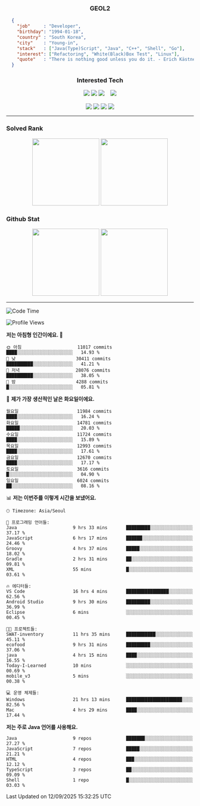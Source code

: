 <div align="center">

  ### GEOL2
</div>

```json
  {
    "job"     : "Developer",
    "birthday": "1994-01-18",
    "country" : "South Korea",
    "city"    : "Young-in",
    "stack"   : ["Java(Type)Script", "Java", "C++", "Shell", "Go"],
    "interest": ["Refactoring", "White(Black)Box Test", "Linux"], 
    "quote"   : "There is nothing good unless you do it. - Erich Kästner"
  }
  ```
  
<div align="center">
  
  ### Interested Tech
  
  <!-- <img src="https://img.shields.io/badge/Laravel-F05340?style=flat-square&logo=Laravel&logoColor=white"> -->
  <img src="https://img.shields.io/badge/SpringBoot-6DB33F?style=flat-square&logo=SpringBoot&logoColor=white">
  <!-- <img src="https://img.shields.io/badge/-NestJs-ea2845?style=flat-square&logo=nestjs&logoColor=white"> -->
  <!-- <img src="https://img.shields.io/badge/Express-000000?style=flat-square&logo=Express&logoColor=white"> -->
  <!-- <img src="https://img.shields.io/badge/Three.js-000000?style=flat-square&logo=Three.js&logoColor=white"> -->
  <img src="https://img.shields.io/badge/React-61DAFB?style=flat-square&logo=React&logoColor=black">
  <!-- <img src="https://img.shields.io/badge/next.js-000000?style=flat-square&logo=nextdotjs&logoColor=white"> -->
  <img src="https://img.shields.io/badge/OpenAI-%23412991?style=flat-square&logo=openai&logoColor=white">
  &nbsp;&nbsp;
  <!-- <br><br> -->
  
  <img src="https://img.shields.io/badge/junit-%23E33332?style=flat-square&logo=junit5&logoColor=white">
  <!-- <img src="https://img.shields.io/badge/Jest-323330?style=flat-square&logo=Jest&logoColor=white"> -->
  <br><br>
  
  <img src="https://img.shields.io/badge/Java-ED8B00?style=flat-square&logo=openjdk&logoColor=white">
  <img src="https://img.shields.io/badge/JavaScript-F7DF1E?style=flat-square&logo=JavaScript&logoColor=black">
  <img src="https://img.shields.io/badge/TypeScript-007acc?style=flat-square&logo=TypeScript&logoColor=black">
  <img src="https://img.shields.io/badge/Go-00ADD8?logo=Go&logoColor=white&style=flat-square">
  <!-- <img src="https://img.shields.io/badge/MySQL-4479A1?style=flat-square&logo=mysql&logoColor=white"><br> -->

</div>

------------

  ### Solved Rank
  
  <div align="center">
    <img height="180em" src="https://mazassumnida.wtf/api/v2/generate_badge?boj=geol2">
    <img height="180em" src="https://leetcard.jacoblin.cool/Geol2?theme=light&font=Gugi&border=0&radius=20">
  </div>
  
  ### Github Stat 
  <div align="center">
    <img height="180em" src="https://github-readme-stats-omega-five-90.vercel.app/api/?username=geol2&show_icons=true&theme=dark">
    <img height="180em" src="https://github-readme-stats-omega-five-90.vercel.app/api/top-langs/?username=geol2&show_icons=true&hide=cmake,EJS,css,scss,html,VUE&layout=compact&theme=dark&exclude_repo=raspi-web&count_private=true&langs_count=10">
  </div>
  
------------

  <!--START_SECTION:waka-->
![Code Time](http://img.shields.io/badge/Code%20Time-4%2C393%20hrs%2053%20mins-blue)

![Profile Views](http://img.shields.io/badge/Profile%20Views-1-blue)

**저는 아침형 인간이에요. 🐤** 

```text
🌞 아침                     11017 commits       ████░░░░░░░░░░░░░░░░░░░░░   14.93 % 
🌆 낮　                     30411 commits       ██████████░░░░░░░░░░░░░░░   41.21 % 
🌃 저녁                     28076 commits       ██████████░░░░░░░░░░░░░░░   38.05 % 
🌙 밤　                     4288 commits        █░░░░░░░░░░░░░░░░░░░░░░░░   05.81 % 
```
📅 **제가 가장 생산적인 날은 화요일이에요.** 

```text
월요일                      11984 commits       ████░░░░░░░░░░░░░░░░░░░░░   16.24 % 
화요일                      14781 commits       █████░░░░░░░░░░░░░░░░░░░░   20.03 % 
수요일                      11724 commits       ████░░░░░░░░░░░░░░░░░░░░░   15.89 % 
목요일                      12993 commits       ████░░░░░░░░░░░░░░░░░░░░░   17.61 % 
금요일                      12670 commits       ████░░░░░░░░░░░░░░░░░░░░░   17.17 % 
토요일                      3616 commits        █░░░░░░░░░░░░░░░░░░░░░░░░   04.90 % 
일요일                      6024 commits        ██░░░░░░░░░░░░░░░░░░░░░░░   08.16 % 
```


📊 **저는 이번주를 이렇게 시간을 보냈어요.** 

```text
🕑︎ Timezone: Asia/Seoul

💬 프로그래밍 언어들: 
Java                     9 hrs 33 mins       █████████░░░░░░░░░░░░░░░░   37.17 % 
JavaScript               6 hrs 17 mins       ██████░░░░░░░░░░░░░░░░░░░   24.46 % 
Groovy                   4 hrs 37 mins       █████░░░░░░░░░░░░░░░░░░░░   18.02 % 
Gradle                   2 hrs 31 mins       ██░░░░░░░░░░░░░░░░░░░░░░░   09.81 % 
XML                      55 mins             █░░░░░░░░░░░░░░░░░░░░░░░░   03.61 % 

🔥 에디터들: 
VS Code                  16 hrs 4 mins       ████████████████░░░░░░░░░   62.56 % 
Android Studio           9 hrs 30 mins       █████████░░░░░░░░░░░░░░░░   36.99 % 
Eclipse                  6 mins              ░░░░░░░░░░░░░░░░░░░░░░░░░   00.45 % 

🐱‍💻 프로젝트들: 
SWAT-inventory           11 hrs 35 mins      ███████████░░░░░░░░░░░░░░   45.11 % 
ecofood                  9 hrs 31 mins       █████████░░░░░░░░░░░░░░░░   37.06 % 
java                     4 hrs 15 mins       ████░░░░░░░░░░░░░░░░░░░░░   16.55 % 
Today-I-Learned          10 mins             ░░░░░░░░░░░░░░░░░░░░░░░░░   00.69 % 
mobile_v3                5 mins              ░░░░░░░░░░░░░░░░░░░░░░░░░   00.38 % 

💻 운영 체제들: 
Windows                  21 hrs 13 mins      █████████████████████░░░░   82.56 % 
Mac                      4 hrs 29 mins       ████░░░░░░░░░░░░░░░░░░░░░   17.44 % 
```

**저는 주로 Java 언어를 사용해요.** 

```text
Java                     9 repos             ███████░░░░░░░░░░░░░░░░░░   27.27 % 
JavaScript               7 repos             █████░░░░░░░░░░░░░░░░░░░░   21.21 % 
HTML                     4 repos             ███░░░░░░░░░░░░░░░░░░░░░░   12.12 % 
TypeScript               3 repos             ██░░░░░░░░░░░░░░░░░░░░░░░   09.09 % 
Shell                    1 repo              █░░░░░░░░░░░░░░░░░░░░░░░░   03.03 % 
```




 Last Updated on 12/09/2025 15:32:25 UTC
<!--END_SECTION:waka-->

<div align="center">
  
  <!-- [![Hits](https://hits.seeyoufarm.com/api/count/incr/badge.svg?url=https%3A%2F%2Fgithub.com%2Fgeol2&count_bg=%2379C83D&title_bg=%23555555&icon=myspace.svg&icon_color=%23E7E7E7&title=hits&edge_flat=false)](https://hits.seeyoufarm.com) -->
  
</div>

<!--
**Geol2/Geol2** is a ✨ _special_ ✨ repository because its `README.md` (this file) appears on your GitHub profile.

Here are some ideas to get you started:
- 🔭 I’m currently working on ...
- 🌱 I’m currently learning ...
- 👯 I’m looking to collaborate on ...
- 🤔 I’m looking for help with ...
- 💬 Ask me about ...
- 📫 How to reach me: ...
- 😄 Pronouns: ...
- ⚡ Fun fact: ...
-->
